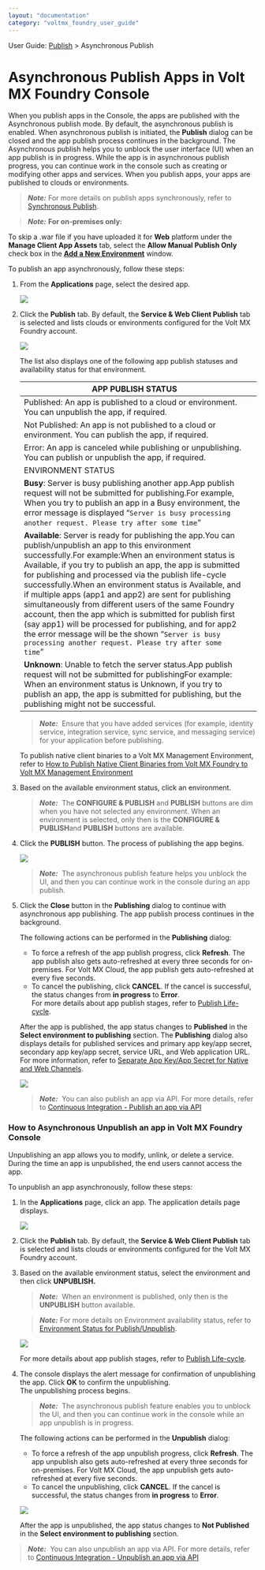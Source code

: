 ```yaml
---
layout: "documentation"
category: "voltmx_foundry_user_guide"
---
```

                               

User Guide: [Publish](Publish.html) > Asynchronous Publish

Asynchronous Publish Apps in Volt MX Foundry Console
===================================================

When you publish apps in the Console, the apps are published with the Asynchronous publish mode. By default, the asynchronous publish is enabled. When asynchronous publish is initiated, the **Publish** dialog can be closed and the app publish process continues in the background. The Asynchronous publish helps you to unblock the user interface (UI) when an app publish is in progress. While the app is in asynchronous publish progress, you can continue work in the console such as creating or modifying other apps and services. When you publish apps, your apps are published to clouds or environments.

> **_Note:_** For more details on publish apps synchronously, refer to [Synchronous Publish](Sync_Publish.html).

> **_Note:_** **For on-premises only:**  
  
To skip a .war file if you have uploaded it for **Web** platform under the **Manage Client App Assets** tab, select the **Allow Manual Publish Only** check box in the [**Add a New Environment**](Environments.html) window.

To publish an app asynchronously, follow these steps:

1.  From the **Applications** page, select the desired app.
    
    ![](Resources/Images/unpublish_an_app_-_select_556x109.png)
    
2.  Click the **Publish** tab. By default, the **Service & Web Client Publish** tab is selected and lists clouds or environments configured for the Volt MX Foundry account.
    
    [![](Resources/Images/Publishstatus_thumb_0_48.png)](Resources/Images/Publishstatus.png)
    
    The list also displays one of the following app publish statuses and availability status for that environment.
    
    | APP PUBLISH STATUS ||
    | --- | --- |
    | Published: An app is published to a cloud or environment. You can unpublish the app, if required. ||
    | Not Published: An app is not published to a cloud or environment. You can publish the app, if required. ||
    | Error: An app is canceled while publishing or unpublishing. You can publish or unpublish the app, if required. ||
    | ENVIRONMENT STATUS ||
    | **Busy**: Server is busy publishing another app.App publish request will not be submitted for publishing.For example, When you try to publish an app in a Busy environment, the error message is displayed “`Server is busy processing another request. Please try after some time`” ||
    | **Available**: Server is ready for publishing the app.You can publish/unpublish an app to this environment successfully.For example:When an environment status is Available, if you try to publish an app, the app is submitted for publishing and processed via the publish life-cycle successfully.When an environment status is Available, and if multiple apps (app1 and app2) are sent for publishing simultaneously from different users of the same Foundry account, then the app which is submitted for publish first (say app1) will be processed for publishing, and for app2 the error message will be the shown “`Server is busy processing another request. Please try after some time`” ||
    | **Unknown**: Unable to fetch the server status.App publish request will not be submitted for publishingFor example: When an environment status is Unknown, if you try to publish an app, the app is submitted for publishing, but the publishing might not be successful. ||
    
    > **_Note:_**  Ensure that you have added services (for example, identity service, integration service, sync service, and messaging service) for your application before publishing.  
      
    To publish native client binaries to a Volt MX Management Environment, refer to [How to Publish Native Client Binaries from Volt MX Foundry to Volt MX Management Environment](Publish_Native_Client.html#publishing-native-client-binaries-from-foundry-to-management)
    
3.  Based on the available environment status, click an environment.
    
    > **_Note:_**  The **CONFIGURE & PUBLISH** and **PUBLISH** buttons are dim when you have not selected any environment. When an environment is selected, only then is the ****CONFIGURE & PUBLISH****and ****PUBLISH**** buttons are available.
    
4.  Click the **PUBLISH** button. The process of publishing the app begins.
    
    ![](Resources/Images/AsyncPublishstatsu.png)
    
    > **_Note:_**  The asynchronous publish feature helps you unblock the UI, and then you can continue work in the console during an app publish.
    
5.  Click the **Close** button in the **Publishing** dialog to continue with asynchronous app publishing. The app publish process continues in the background.  
    
    The following actions can be performed in the **Publishing** dialog:
    
    *   To force a refresh of the app publish progress, click **Refresh**. The app publish also gets auto-refreshed at every three seconds for on-premises. For Volt MX Cloud, the app publish gets auto-refreshed at every five seconds.
    *   To cancel the publishing, click **CANCEL**. If the cancel is successful, the status changes from **in progress** to **Error**.  
        For more details about app publish stages, refer to [Publish Life-cycle](Publish_LifeCycle.html#publish-life-cycle).
    
    After the app is published, the app status changes to **Published** in the **Select environment to publishing** section. The **Publishing** dialog also displays details for published services and primary app key/app secret, secondary app key/app secret, service URL, and Web application URL. For more information, refer to [Separate App Key/App Secret for Native and Web Channels](SeparateAppKey-Secret.html).
    
    ![](Resources/Images/Published_614x327.png)
    
    > **_Note:_**  You can also publish an app via API. For more details, refer to [Continuous Integration - Publish an app via API](CI_with_Foundry_APIs.html#publish-via-apis)
    

### How to Asynchronous Unpublish an app in Volt MX Foundry Console

Unpublishing an app allows you to modify, unlink, or delete a service. During the time an app is unpublished, the end users cannot access the app.

To unpublish an app asynchronously, follow these steps:

1.  In the **Applications** page, click an app. The application details page displays.
    
    ![](Resources/Images/unpublish_an_app_-_select_605x118.png)
    
2.  Click the **Publish** tab. By default, the **Service & Web Client Publish** tab is selected and lists clouds or environments configured for the Volt MX Foundry account.
3.  Based on the available environment status, select the environment and then click **UNPUBLISH.**
    
    > **_Note:_**  When an environment is published, only then is the **UNPUBLISH** button available.
    
    > **_Note:_** For more details on Environment availability status, refer to [Environment Status for Publish/Unpublish](#ENVIRONMENTstatus).
    
    ![](Resources/Images/Unpublish_an_app_-_unpublish.png)
    
    For more details about app publish stages, refer to [Publish Life-cycle](Publish_LifeCycle.html#publish-life-cycle).
    
4.  The console displays the alert message for confirmation of unpublishing the app. Click **OK** to confirm the unpublishing.  
    The unpublishing process begins.
    
    > **_Note:_**  The asynchronous publish feature enables you to unblock the UI, and then you can continue work in the console while an app unpublish is in progress.
    
    The following actions can be performed in the **Unpublish** dialog:
    
    *   To force a refresh of the app unpublish progress, click **Refresh**. The app unpublish also gets auto-refreshed at every three seconds for on-premises. For Volt MX Cloud, the app unpublish gets auto-refreshed at every five seconds.
    *   To cancel the unpublishing, click **CANCEL**. If the cancel is successful, the status changes from **in progress** to **Error**.
    
    ![](Resources/Images/AsyncupPublish_462x148.png)
    
    After the app is unpublished, the app status changes to **Not Published** in the **Select environment to publishing** section.
    

> **_Note:_**  You can also unpublish an app via API. For more details, refer to [Continuous Integration - Unpublish an app via API](CI_with_Foundry_APIs.html#unpublish)
